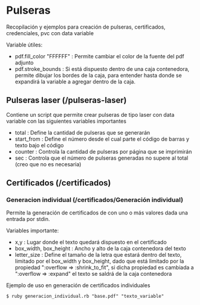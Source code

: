 # Pulseras
Recopilación y ejemplos para creación de pulseras, certificados, credenciales, pvc con data variable

Variable útiles:
* pdf.fill_color "FFFFFF" : Permite cambiar el color de la fuente del pdf adjunto  
* pdf.stroke_bounds : Si está dispuesto dentro de una caja contenedora, permite dibujar los bordes de la caja, para entender hasta donde se expandirá la variable a agregar dentro de la caja.

## Pulseras laser (/pulseras-laser)
Contiene un script que permite crear pulseras de tipo laser con data variable con las siguientes variables importantes
 * total : Define la cantidad de pulseras que se generarán
 * start_from : Define el número desde el cual parte el código de barras y texto bajo el código
 * counter : Controla la cantidad de pulseras por página que se imprimirán
 * sec : Controla que el número de pulseras generadas no supere al total (creo que no es necesaria)

 ## Certificados (/certificados)

 ### Generacion individual (/certificados/Generación individual)
Permite la generación de certificados de con uno o más valores dada una entrada por stdin.

Variables importante:
* x,y : Lugar donde el texto quedará dispuesto en el certificado
* box_width, box_height : Ancho y alto de la caja contenedora del texto
* letter_size : Define el tamaño de la letra que estará dentro del texto, limitado por el box_width y box_height, dado que está limitado por la propiedad  ":overflow => :shrink_to_fit", si dicha propiedad es cambiada a ":overflow => :expand" el texto se saldrá de la caja contenedora

Ejemplo de uso en generación de certificados individuales
```
$ ruby generacion_individual.rb "base.pdf" "texto_variable"
```

